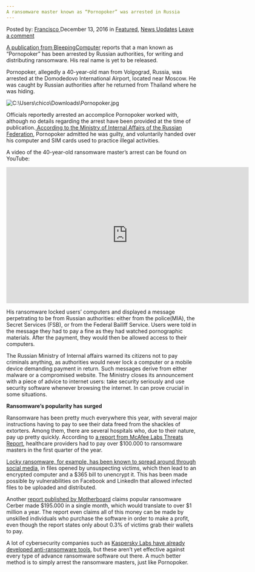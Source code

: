 ```yaml
---
A ransomware master known as “Pornopoker” was arrested in Russia
---
```

<article class="post-listing post-16901 post type-post status-publish format-standard has-post-thumbnail hentry category-deepdot-news category-news-updates tag-arrested tag-master tag-pornopoker tag-ransomware tag-russia">
    <div class="post-inner">
    <p class="post-meta">
    <span>Posted by: <a href="https://www.deepdotweb.com/author/francisco/" title="">Francisco </a></span>
    <span>December 13, 2016</span>
    <span>in <a href="https://www.deepdotweb.com/category/deepdot-news/" rel="category tag">Featured</a>, <a href="https://www.deepdotweb.com/category/news-updates/" rel="category tag">News Updates</a></span>
    <span><a href="https://www.deepdotweb.com/2016/12/13/ransomware-master-known-pornopoker-arrested-russia/#respond">Leave a comment</a></span>
    </p>
    <div class="clear"></div>
    <div class="entry">
    <p><a href="https://www.bleepingcomputer.com/news/security/ransomware-author-pornopoker-arrested-in-russia/">A publication from BleepingComputer</a> reports that a man known as “Pornopoker” has been arrested by Russian authorities, for writing and distributing ransomware. His real name is yet to be released.</p>
    <p>Pornopoker, allegedly a 40-year-old man from Volgograd, Russia, was arrested at the Domodedovo International Airport, located near Moscow. He was caught by Russian authorities after he returned from Thailand where he was hiding.</p>
    <p><img class="wp-image-16912 aligncenter" src="https://www.deepdotweb.com/wp-content/uploads/2016/12/c-users-chico-downloads-pornopoker-jpg.jpeg" alt="C:\Users\chico\Downloads\Pornopoker.jpg" srcset="https://www.deepdotweb.com/wp-content/uploads/2016/12/c-users-chico-downloads-pornopoker-jpg.jpeg 916w, https://www.deepdotweb.com/wp-content/uploads/2016/12/c-users-chico-downloads-pornopoker-jpg-300x168.jpeg 300w" sizes="(max-width: 916px) 100vw, 916px" /></p>
    <p>Officials reportedly arrested an accomplice Pornopoker worked with, although no details regarding the arrest have been provided at the time of publication.<a href="https://мвд.рф/news/item/9031673/"> According to the Ministry of Internal Affairs of the Russian Federation</a>, Pornopoker admitted he was guilty, and voluntarily handed over his computer and SIM cards used to practice illegal activities.</p>
    <p>A video of the 40-year-old ransomware master’s arrest can be found on YouTube:</p>
    <p><iframe width="640" height="360" src="https://www.youtube.com/embed/c96Wxsyx_fY" frameborder="0" allowfullscreen="allowfullscreen"></iframe></p>
    <p>His ransomware locked users’ computers and displayed a message perpetrating to be from Russian authorities: either from the police(MIA), the Secret Services (FSB), or from the Federal Bailiff Service. Users were told in the message they had to pay a fine as they had watched pornographic materials. After the payment, they would then be allowed access to their computers.</p>
    <p>The Russian Ministry of Internal affairs warned its citizens not to pay criminals anything, as authorities would never lock a computer or a mobile device demanding payment in return. Such messages derive from either malware or a compromised website. The Ministry closes its announcement with a piece of advice to internet users: take security seriously and use security software whenever browsing the internet. In can prove crucial in some situations.</p>
    <p><strong>Ransomware’s popularity has surged</strong></p>
    <p>Ransomware has been pretty much everywhere this year, with several major instructions having to pay to see their data freed from the shackles of extorters. Among them, there are several hospitals who, due to their nature, pay up pretty quickly. According to <a href="http://www.mcafee.com/us/resources/reports/rp-quarterly-threats-sep-2016.pdf">a report from McAfee Labs Threats Report,</a> healthcare providers had to pay over $100.000 to ransomware masters in the first quarter of the year.</p>
    <p><a href="http://www.digitaltrends.com/computing/locky-ransomware-self-downloading-image-files/">Locky ransomware, for example, has been known to spread around through social media</a>, in files opened by unsuspecting victims, which then lead to an encrypted computer and a $365 bill to unencrypt it. This has been made possible by vulnerabilities on Facebook and LinkedIn that allowed infected files to be uploaded and distributed.</p>
    <p>Another <a href="http://motherboard.vice.com/read/cerber-ransomware-earns-195000">report published by Motherboard</a> claims popular ransomware Cerber made $195.000 in a single month, which would translate to over $1 million a year. The report even claims all of this money can be made by unskilled individuals who purchase the software in order to make a profit, even though the report states only about 0.3% of victims grab their wallets to pay.</p>
    <p>A lot of cybersecurity companies such as <a href="https://go.kaspersky.com/Anti-ransomware-tool.html">Kaspersky Labs have already developed anti-ransomware tools</a>, but these aren’t yet effective against every type of advance ransomware software out there. A much better method is to simply arrest the ransomware masters, just like Pornopoker.</p>
    </div>
    <span style="display:none"><a href="https://www.deepdotweb.com/tag/arrested/" rel="tag">arrested</a> <a href="https://www.deepdotweb.com/tag/master/" rel="tag">master</a> <a href="https://www.deepdotweb.com/tag/pornopoker/" rel="tag">pornopoker</a> <a href="https://www.deepdotweb.com/tag/ransomware/" rel="tag">ransomware</a> <a href="https://www.deepdotweb.com/tag/russia/" rel="tag">russia</a></span> <span style="display:none" class="updated">2016-12-13</span>
    <div style="display:none" class="vcard author" itemprop="author" itemscope itemtype="http://schema.org/Person"><strong class="fn" itemprop="name"><a href="https://www.deepdotweb.com/author/francisco/" title="Posts by Francisco" rel="author">Francisco</a></strong></div>
    </div>
</article>


